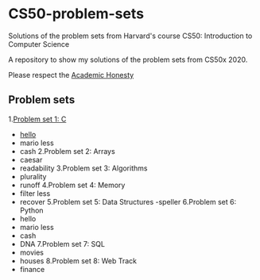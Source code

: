 # CS50-problem-sets
Solutions of the problem sets from Harvard's course CS50: Introduction to Computer Science

A repository to show my solutions of the problem sets from CS50x 2020.

Please respect the [Academic Honesty](https://cs50.harvard.edu/x/2020/honesty/)

## Problem sets

1.[Problem set 1: C](https://github.com/MarianaOzorio/CS50-problem-sets/tree/main/pset1)
- [hello](https://github.com/MarianaOzorio/CS50-problem-sets/blob/41a26548f78c9ba8f7db0896545ba035bfb82457/pset1/hello.c)
- mario less
- cash
2.Problem set 2: Arrays
- caesar
- readability
3.Problem set 3: Algorithms
- plurality
- runoff
4.Problem set 4: Memory
- filter less
- recover
5.Problem set 5: Data Structures
-speller
6.Problem set 6: Python
- hello
- mario less
- cash
- DNA
7.Problem set 7: SQL
- movies
- houses
8.Problem set 8: Web Track
- finance
